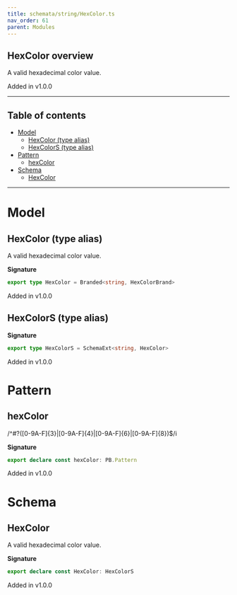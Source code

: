 ```yaml
---
title: schemata/string/HexColor.ts
nav_order: 61
parent: Modules
---
```


## HexColor overview

A valid hexadecimal color value.

Added in v1.0.0

---

<h2 class="text-delta">Table of contents</h2>

- [Model](#model)
  - [HexColor (type alias)](#hexcolor-type-alias)
  - [HexColorS (type alias)](#hexcolors-type-alias)
- [Pattern](#pattern)
  - [hexColor](#hexcolor)
- [Schema](#schema)
  - [HexColor](#hexcolor)

---

# Model

## HexColor (type alias)

A valid hexadecimal color value.

**Signature**

```ts
export type HexColor = Branded<string, HexColorBrand>
```

Added in v1.0.0

## HexColorS (type alias)

**Signature**

```ts
export type HexColorS = SchemaExt<string, HexColor>
```

Added in v1.0.0

# Pattern

## hexColor

/^#?([0-9A-F]{3}|[0-9A-F]{4}|[0-9A-F]{6}|[0-9A-F]{8})$/i

**Signature**

```ts
export declare const hexColor: PB.Pattern
```

Added in v1.0.0

# Schema

## HexColor

A valid hexadecimal color value.

**Signature**

```ts
export declare const HexColor: HexColorS
```

Added in v1.0.0
